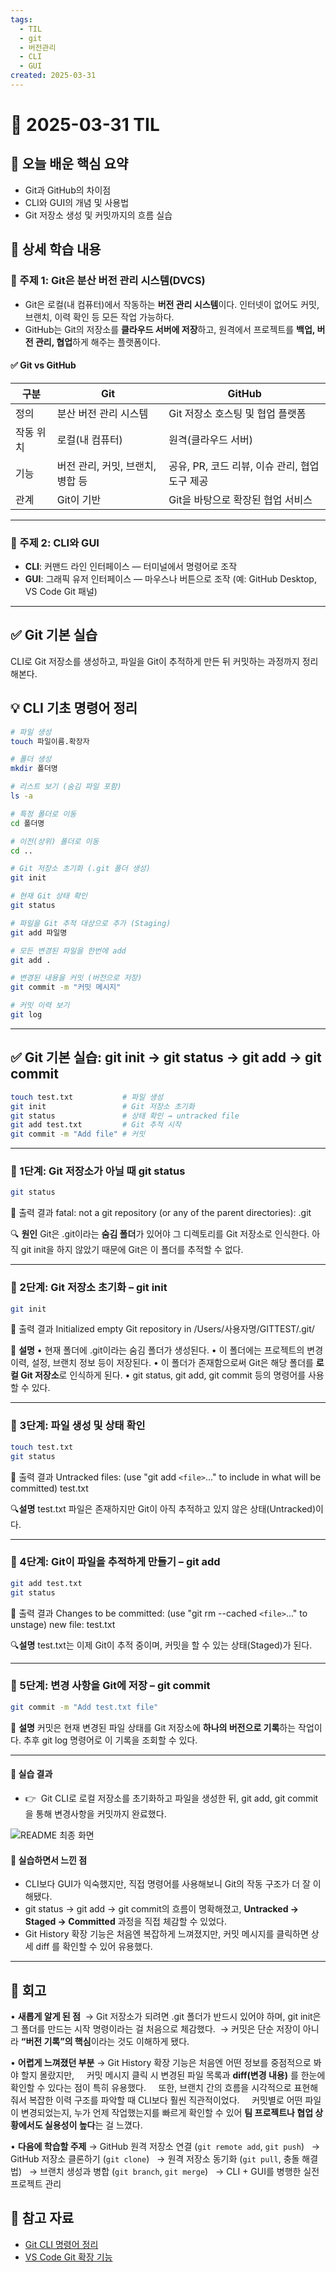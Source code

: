 ```yaml
---
tags:
  - TIL
  - git
  - 버전관리
  - CLI
  - GUI
created: 2025-03-31
---
```

 
# 📘 2025-03-31 TIL


## 📌 오늘 배운 핵심 요약
- Git과 GitHub의 차이점  
- CLI와 GUI의 개념 및 사용법  
- Git 저장소 생성 및 커밋까지의 흐름 실습

## 🧠 상세 학습 내용

### 📍 주제 1: Git은 **분산 버전 관리 시스템(DVCS)**
- Git은 로컬(내 컴퓨터)에서 작동하는 **버전 관리 시스템**이다. 
  인터넷이 없어도 커밋, 브랜치, 이력 확인 등 모든 작업 가능하다.
- GitHub는 Git의 저장소를 **클라우드 서버에 저장**하고, 원격에서 프로젝트를 **백업, 버전 관리, 협업**하게 해주는 플랫폼이다.

#### ✅ Git vs GitHub

| 구분    | Git                  | GitHub                         |
| ----- | -------------------- | ------------------------------ |
| 정의    | 분산 버전 관리 시스템         | Git 저장소 호스팅 및 협업 플랫폼           |
| 작동 위치 | 로컬(내 컴퓨터)            | 원격(클라우드 서버)                    |
| 기능    | 버전 관리, 커밋, 브랜치, 병합 등 | 공유, PR, 코드 리뷰, 이슈 관리, 협업 도구 제공 |
| 관계    | Git이 기반              | Git을 바탕으로 확장된 협업 서비스           |

---

### 📍 주제 2: CLI와 GUI
- **CLI**: 커맨드 라인 인터페이스 — 터미널에서 명령어로 조작
- **GUI**: 그래픽 유저 인터페이스 — 마우스나 버튼으로 조작 (예: GitHub Desktop, VS Code Git 패널)

---

## ✅ Git 기본 실습

CLI로 Git 저장소를 생성하고, 파일을 Git이 추적하게 만든 뒤 커밋하는 과정까지 정리해본다.  

## 💡 CLI 기초 명령어 정리

```bash
# 파일 생성
touch 파일이름.확장자

# 폴더 생성
mkdir 폴더명

# 리스트 보기 (숨김 파일 포함)
ls -a

# 특정 폴더로 이동
cd 폴더명

# 이전(상위) 폴더로 이동
cd ..

# Git 저장소 초기화 (.git 폴더 생성)
git init

# 현재 Git 상태 확인
git status

# 파일을 Git 추적 대상으로 추가 (Staging)
git add 파일명

# 모든 변경된 파일을 한번에 add
git add .

# 변경된 내용을 커밋 (버전으로 저장)
git commit -m "커밋 메시지"

# 커밋 이력 보기
git log

```

---

## ✅ Git 기본 실습: git init → git status → git add → git commit

```bash
touch test.txt           # 파일 생성
git init                 # Git 저장소 초기화
git status               # 상태 확인 → untracked file
git add test.txt         # Git 추적 시작
git commit -m "Add file" # 커밋
```


---

### 📍 1단계: Git 저장소가 아닐 때 git status

```bash
git status
```

📌 출력 결과
fatal: not a git repository (or any of the parent directories): .git

🔍 **원인**
Git은 .git이라는 **숨김 폴더**가 있어야 그 디렉토리를 Git 저장소로 인식한다.
아직 git init을 하지 않았기 때문에 Git은 이 폴더를 추적할 수 없다.

---

### 📍 2단계: Git 저장소 초기화 – git init
```bash
git init
```

📌 출력 결과
Initialized empty Git repository in /Users/사용자명/GITTEST/.git/

🧠 **설명**
• 현재 폴더에 .git이라는 숨김 폴더가 생성된다.
• 이 폴더에는 프로젝트의 변경 이력, 설정, 브랜치 정보 등이 저장된다.
• 이 폴더가 존재함으로써 Git은 해당 폴더를 **로컬 Git 저장소**로 인식하게 된다.
• git status, git add, git commit 등의 명령어를 사용할 수 있다.

---

### 📍 3단계: 파일 생성 및 상태 확인

```bash
touch test.txt
git status
```

📌 출력 결과
Untracked files:
 (use "git add `<file>`..." to include in what will be committed)
        test.txt

🔍**설명**
test.txt 파일은 존재하지만 Git이 아직 추적하고 있지 않은 상태(Untracked)이다.

---

### 📍 4단계: Git이 파일을 추적하게 만들기 – git add

```bash
git add test.txt
git status
```

📌 출력 결과
Changes to be committed:
  (use "git rm --cached `<file>`..." to unstage)
        new file:   test.txt

🔍**설명**
test.txt는 이제 Git이 추적 중이며, 커밋을 할 수 있는 상태(Staged)가 된다.

---

### 📍 5단계: 변경 사항을 Git에 저장 – git commit

```bash
git commit -m "Add test.txt file"
```

🧠 **설명**
커밋은 현재 변경된 파일 상태를 Git 저장소에 **하나의 버전으로 기록**하는 작업이다.
추후 git log 명령어로 이 기록을 조회할 수 있다.

---

#### 📎 실습 결과

- 👉  Git CLI로 로컬 저장소를 초기화하고 파일을 생성한 뒤, git add, git commit을 통해 변경사항을 커밋까지 완료했다.

![README 최종 화면](https://seonohblog.netlify.app/assets/git1.png)


#### 💬 실습하면서 느낀 점

- CLI보다 GUI가 익숙했지만, 직접 명령어를 사용해보니 Git의 작동 구조가 더 잘 이해됐다. 
- git status → git add → git commit의 흐름이 명확해졌고, **Untracked → Staged → Committed** 과정을 직접 체감할 수 있었다.
-  Git History 확장 기능은 처음엔 복잡하게 느껴졌지만, 커밋 메시지를 클릭하면 상세 diff 를 확인할 수 있어 유용했다.

---

## 💭 회고

• **새롭게 알게 된 점**
 → Git 저장소가 되려면 .git 폴더가 반드시 있어야 하며, git init은 그 폴더를 만드는 시작 명령이라는 걸 처음으로 체감했다. 
 → 커밋은 단순 저장이 아니라 **“버전 기록”의 핵심**이라는 것도 이해하게 됐다.

• **어렵게 느껴졌던 부분**
→ Git History 확장 기능은 처음엔 어떤 정보를 중점적으로 봐야 할지 몰랐지만,  
  커밋 메시지 클릭 시 변경된 파일 목록과 **diff(변경 내용)** 를 한눈에 확인할 수 있다는 점이 특히 유용했다.  
  또한, 브랜치 간의 흐름을 시각적으로 표현해줘서 복잡한 이력 구조를 파악할 때 CLI보다 훨씬 직관적이었다.  
  커밋별로 어떤 파일이 변경되었는지, 누가 언제 작업했는지를 빠르게 확인할 수 있어 **팀 프로젝트나 협업 상황에서도 실용성이 높다**는 걸 느꼈다.


• **다음에 학습할 주제**
→ GitHub 원격 저장소 연결 (`git remote add`, `git push`)  
→ GitHub 저장소 클론하기 (`git clone`)  
→ 원격 저장소 동기화 (`git pull`, 충돌 해결법)  
→ 브랜치 생성과 병합 (`git branch`, `git merge`)  
→ CLI + GUI를 병행한 실전 프로젝트 관리

## 🔗 참고 자료

- [Git CLI 명령어 정리](https://git-scm.com/docs)
- [VS Code Git 확장 기능](https://code.visualstudio.com/docs/sourcecontrol/overview)
